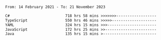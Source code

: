 <!-- [![Top Langs](https://github-readme-stats.vercel.app/api/top-langs/?username=thititongumpun&layout=compact&langs_count=7&theme=prussian)](https://github.com/thititongumpun)
[![Anurag's GitHub stats](https://github-readme-stats.vercel.app/api?username=thititongumpun&hide=stars&show_icons=true&theme=prussian)](https://github.com/thititongumpun) -->


<!--START_SECTION:waka-->

```txt
From: 14 February 2021 - To: 21 November 2023

C#                         718 hrs 58 mins >>>>>>>------------------   26.49 %
TypeScript                 550 hrs 46 mins >>>>>--------------------   20.29 %
YAML                       324 hrs 15 mins >>>----------------------   11.95 %
JavaScript                 172 hrs 25 mins >>-----------------------   06.35 %
Java                       135 hrs 15 mins >------------------------   04.98 %
```

<!--END_SECTION:waka-->